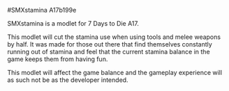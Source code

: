 #SMXstamina A17b199e

SMXstamina is a modlet for 7 Days to Die A17.

This modlet will cut the stamina use when using tools and melee weapons by half. It was made for those out there that find themselves constantly running out of stamina and feel that the current stamina balance in the game keeps them from having fun.

This modlet will affect the game balance and the gameplay experience will as such not be as the developer intended.
